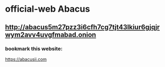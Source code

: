 # official-web Abacus 

## http://abacus5m27pzz3i6cfh7cg7tjt43lkiur6gjqjrwym2avv4uvgfmabad.onion

### bookmark this website:
https://abacusii.com
